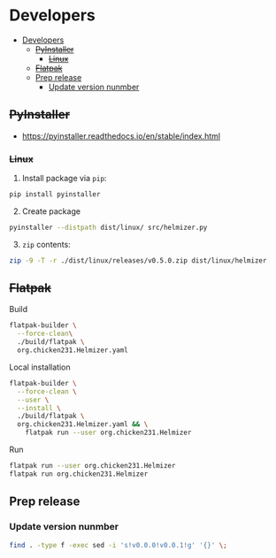 # Developers

- [Developers](#developers)
  - [~~PyInstaller~~](#pyinstaller)
    - [~~Linux~~](#linux)
  - [~~Flatpak~~](#flatpak)
  - [Prep release](#prep-release)
    - [Update version nunmber](#update-version-nunmber)

## ~~PyInstaller~~

- https://pyinstaller.readthedocs.io/en/stable/index.html

### ~~Linux~~

1. Install package via `pip`:
```bash
pip install pyinstaller
```
2. Create package
```bash
pyinstaller --distpath dist/linux/ src/helmizer.py
```
3. `zip` contents:
```bash
zip -9 -T -r ./dist/linux/releases/v0.5.0.zip dist/linux/helmizer
```

## ~~Flatpak~~

Build
```bash
flatpak-builder \
  --force-clean\
  ./build/flatpak \
  org.chicken231.Helmizer.yaml
```

Local installation
```bash
flatpak-builder \
  --force-clean \
  --user \
  --install \
  ./build/flatpak \
  org.chicken231.Helmizer.yaml && \
    flatpak run --user org.chicken231.Helmizer
```

Run
```bash
flatpak run --user org.chicken231.Helmizer
flatpak run org.chicken231.Helmizer
```

## Prep release

### Update version nunmber

```bash
find . -type f -exec sed -i 's!v0.0.0!v0.0.1!g' '{}' \;
```

